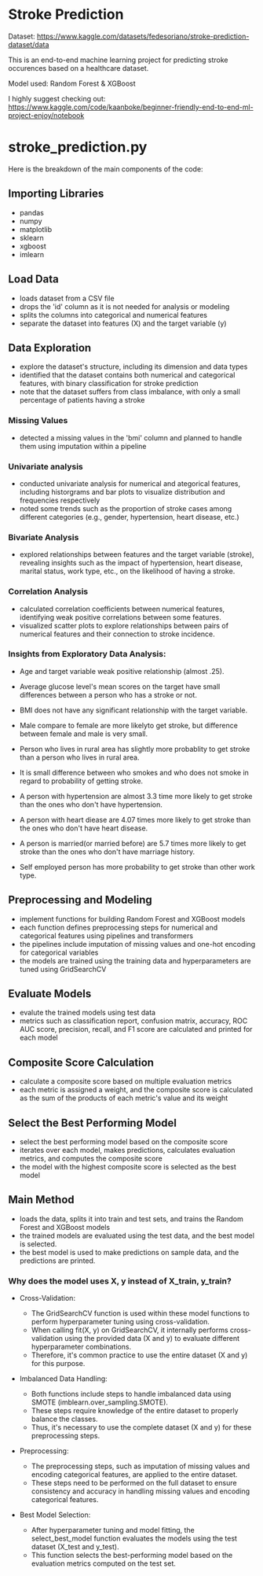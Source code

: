 # Stroke Prediction

Dataset: https://www.kaggle.com/datasets/fedesoriano/stroke-prediction-dataset/data

This is an end-to-end machine learning project for predicting stroke occurences based on a healthcare dataset. 

Model used: Random Forest & XGBoost

I highly suggest checking out: https://www.kaggle.com/code/kaanboke/beginner-friendly-end-to-end-ml-project-enjoy/notebook

# stroke_prediction.py
Here is the breakdown of the main components of the code:

## Importing Libraries
- pandas
- numpy
- matplotlib
- sklearn
- xgboost
- imlearn

## Load Data
- loads dataset from a CSV file
- drops the 'id' column as it is not needed for analysis or modeling
- splits the columns into categorical and numerical features
- separate the dataset into features (X) and the target variable (y)

## Data Exploration
- explore the dataset's structure, including its dimension and data types
- identified that the dataset contains both numerical and categorical features, with binary classification for stroke prediction
- note that the dataset suffers from class imbalance, with only a small percentage of patients having a stroke

### Missing Values
- detected a missing values in the 'bmi' column and planned to handle them using imputation within a pipeline

### Univariate analysis
- conducted univariate analysis for numerical and ategorical features, including historgrams and bar plots to visualize distribution and frequencies respectively
- noted some trends such as the proportion of stroke cases among different categories (e.g., gender, hypertension, heart disease, etc.)

### Bivariate Analysis
- explored relationships between features and the target variable (stroke), revealing insights such as the impact of hypertension, heart disease, marital status, work type, etc., on the likelihood of having a stroke.

### Correlation Analysis
- calculated correlation coefficients between numerical features, identifying weak positive correlations between some features.
- visualized scatter plots to explore relationships between pairs of numerical features and their connection to stroke incidence.

### Insights from Exploratory Data Analysis:
- Age and target variable weak positive relationship (almost .25).
- Average glucose level's mean scores on the target have small differences between a person who has a stroke or not.
- BMI does not have any significant relationship with the target variable.
- Male compare to female are more likelyto get stroke, but difference between female and male is very small.
- Person who lives in rural area has slightly more probablity to get stroke than a person who lives in rural area.
- It is small difference between who smokes and who does not smoke in regard to probability of getting stroke.

- A person with hypertension are almost 3.3 time more likely to get stroke than the ones who don't have hypertension.
- A person with heart diease are 4.07 times more likely to get stroke than the ones who don't have heart disease.
- A person is married(or married before) are 5.7 times more likely to get stroke than the ones who don't have marriage history.
- Self employed person has more probability to get stroke than other work type.

## Preprocessing and Modeling
- implement functions for building Random Forest and XGBoost models
- each function defines preprocessing steps for numerical and categorical features using pipelines and transformers
- the pipelines include imputation of missing values and one-hot encoding for categorical variables
- the models are trained using the training data and hyperparameters are tuned using GridSearchCV

## Evaluate Models
- evalute the trained models using test data
- metrics such as classification report, confusion matrix, accuracy, ROC AUC score, precision, recall, and F1 score are calculated and printed for each model

## Composite Score Calculation
- calculate a composite score based on multiple evaluation metrics
- each metric is assigned a weight, and the composite score is calculated as the sum of the products of each metric's value and its weight

## Select the Best Performing Model
- select the best performing model based on the composite score
- iterates over each model, makes predictions, calculates evaluation metrics, and computes the composite score
- the model with the highest composite score is selected as the best model

## Main Method
- loads the data, splits it into train and test sets, and trains the Random Forest and XGBoost models
- the trained models are evaluated using the test data, and the best model is selected.
- the best model is used to make predictions on sample data, and the predictions are printed.

### Why does the model uses X, y instead of X_train, y_train?
- Cross-Validation:
  - The GridSearchCV function is used within these model functions to perform hyperparameter tuning using cross-validation.
  - When calling fit(X, y) on GridSearchCV, it internally performs cross-validation using the provided data (X and y) to evaluate different hyperparameter combinations.
  - Therefore, it's common practice to use the entire dataset (X and y) for this purpose.

- Imbalanced Data Handling:
  - Both functions include steps to handle imbalanced data using SMOTE (imblearn.over_sampling.SMOTE).
  - These steps require knowledge of the entire dataset to properly balance the classes.
  - Thus, it's necessary to use the complete dataset (X and y) for these preprocessing steps.

- Preprocessing:
    - The preprocessing steps, such as imputation of missing values and encoding categorical features, are applied to the entire dataset.
    - These steps need to be performed on the full dataset to ensure consistency and accuracy in handling missing values and encoding categorical features.

- Best Model Selection:
  - After hyperparameter tuning and model fitting, the select_best_model function evaluates the models using the test dataset (X_test and y_test).
  - This function selects the best-performing model based on the evaluation metrics computed on the test set.
